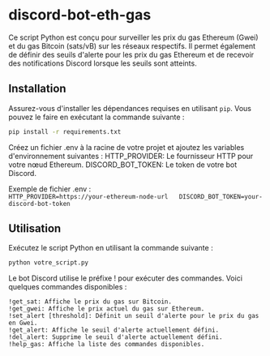 # discord-bot-eth-gas

Ce script Python est conçu pour surveiller les prix du gas Ethereum (Gwei) et du gas Bitcoin (sats/vB) sur les réseaux respectifs. Il permet également de définir des seuils d'alerte pour les prix du gas Ethereum et de recevoir des notifications Discord lorsque les seuils sont atteints.

## Installation

Assurez-vous d'installer les dépendances requises en utilisant `pip`. Vous pouvez le faire en exécutant la commande suivante :

   ```bash
   pip install -r requirements.txt
   ```
Créez un fichier .env à la racine de votre projet et ajoutez les variables d'environnement suivantes :
   HTTP_PROVIDER: Le fournisseur HTTP pour votre nœud Ethereum.
   DISCORD_BOT_TOKEN: Le token de votre bot Discord.

Exemple de fichier .env :  
    ```
    HTTP_PROVIDER=https://your-ethereum-node-url  
    DISCORD_BOT_TOKEN=your-discord-bot-token
    ```
## Utilisation

Exécutez le script Python en utilisant la commande suivante :

   ```bash
python votre_script.py
   ```

Le bot Discord utilise le préfixe ! pour exécuter des commandes. Voici quelques commandes disponibles :

    !get_sat: Affiche le prix du gas sur Bitcoin.
    !get_gwei: Affiche le prix actuel du gas sur Ethereum.
    !set_alert [threshold]: Définit un seuil d'alerte pour le prix du gas en Gwei.
    !get_alert: Affiche le seuil d'alerte actuellement défini.
    !del_alert: Supprime le seuil d'alerte actuellement défini.
    !help_gas: Affiche la liste des commandes disponibles.
